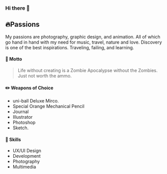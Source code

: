 ### Hi there 👋

<!--
**MikaCaldera/MikaCaldera** is a ✨ _special_ ✨ repository because its `README.md` (this file) appears on your GitHub profile.

Here are some ideas to get you started:

- 🔭 I’m currently working on ...
- 🌱 I’m currently learning ...
- 👯 I’m looking to collaborate on ...
- 🤔 I’m looking for help with ...
- 💬 Ask me about ...
- 📫 How to reach me: ...
- 😄 Pronouns: ...
- ⚡ Fun fact: ...
-->

## :fire:Passions
My passions are photography, graphic design, and animation. All of which go hand in hand with my need for music, travel, nature and love. Discovery is one of the best inspirations. Traveling, failing, and learning.

#### :dizzy: Motto
> Life without creating is a Zombie Apocalypse without the Zombies.  
> Just not worth the ammo.

#### :pencil2: Weapons of Choice
- uni-ball Deluxe Mirco.   
- Special Orange Mechanical Pencil  
- Journal  
- Illustrator  
- Photoshop  
- Sketch. 

#### :notebook: Skills
- UX/UI Design
- Development
- Photography  
- Multimedia  


